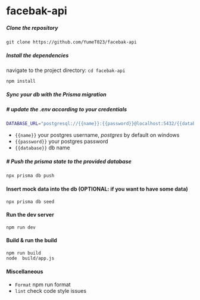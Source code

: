 # facebak-api

##### Clone the repository

```
git clone https://github.com/YumeT023/facebak-api
```

##### Install the dependencies

navigate to the project directory: `cd facebak-api`

```
npm install
```

##### Sync your db with the Prisma migration

##### # update the .env according to your credentials

```sh
DATABASE_URL="postgresql://{{name}}:{{password}}@localhost:5432/{{database}}?schema=public"
```

- `{{name}}` your postgres username, _postgres_ by default on windows
- `{{password}}` your postgres password
- `{{database}}` db name

##### # Push the prisma state to the provided database

```
npx prisma db push
```

#### Insert mock data into the db (OPTIONAL: if you want to have some data)

```
npx prisma db seed
```

#### Run the dev server

```
npm run dev
```

#### Build & run the build

```
npm run build
node  build/app.js
```

#### Miscellaneous

- `Format` npm run format
- `lint` check code style issues
